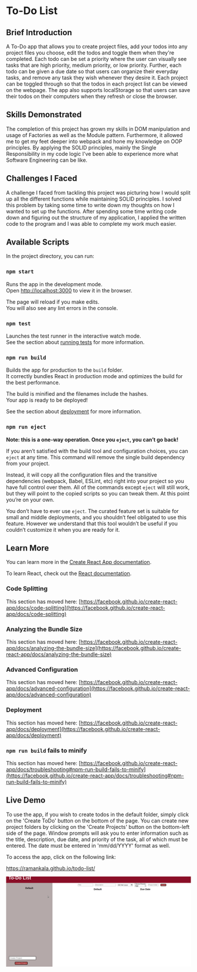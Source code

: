 <h1> To-Do List </h1>

<h2>Brief Introduction </h2>

A To-Do app that allows you to create project files, add your todos into any project files you choose, edit the todos and toggle them when they're completed.  Each todo can be set a priority where the user can visually see tasks that are high priority, medium priority, or low priority.  Further, each todo can be given a due date so that users can organize their everyday tasks, and remove any task they wish whenever they desire it.  Each project can be toggled through so that the todos in each project list can be viewed on the webpage.  The app also supports localStorage so that users can save their todos on their computers when they refresh or close the browser.

<h2>Skills Demonstrated</h2>

The completion of this project has grown my skills in DOM manipulation and usage of Factories as well as the Module pattern.  Furthermore, it allowed me to get my feet deeper into webpack and hone my knowledge on OOP principles.  By applying the SOLID principles, mainly the Single Responsibility in my code logic I've been able to experience more what Software Engineering can be like.

<h2>Challenges I Faced</h2>

A challenge I faced from tackling this project was picturing how I would split up all the different functions while maintaining SOLID principles.  I solved this problem by taking some time to write down my thoughts on how I wanted to set up the functions.  After spending some time writing code down and figuring out the structure of my application, I applied the written code to the program and I was able to complete my work much easier.

## Available Scripts

In the project directory, you can run:

### `npm start`

Runs the app in the development mode.\
Open [http://localhost:3000](http://localhost:3000) to view it in the browser.

The page will reload if you make edits.\
You will also see any lint errors in the console.

### `npm test`

Launches the test runner in the interactive watch mode.\
See the section about [running tests](https://facebook.github.io/create-react-app/docs/running-tests) for more information.

### `npm run build`

Builds the app for production to the `build` folder.\
It correctly bundles React in production mode and optimizes the build for the best performance.

The build is minified and the filenames include the hashes.\
Your app is ready to be deployed!

See the section about [deployment](https://facebook.github.io/create-react-app/docs/deployment) for more information.

### `npm run eject`

**Note: this is a one-way operation. Once you `eject`, you can’t go back!**

If you aren’t satisfied with the build tool and configuration choices, you can `eject` at any time. This command will remove the single build dependency from your project.

Instead, it will copy all the configuration files and the transitive dependencies (webpack, Babel, ESLint, etc) right into your project so you have full control over them. All of the commands except `eject` will still work, but they will point to the copied scripts so you can tweak them. At this point you’re on your own.

You don’t have to ever use `eject`. The curated feature set is suitable for small and middle deployments, and you shouldn’t feel obligated to use this feature. However we understand that this tool wouldn’t be useful if you couldn’t customize it when you are ready for it.

## Learn More

You can learn more in the [Create React App documentation](https://facebook.github.io/create-react-app/docs/getting-started).

To learn React, check out the [React documentation](https://reactjs.org/).

### Code Splitting

This section has moved here: [https://facebook.github.io/create-react-app/docs/code-splitting](https://facebook.github.io/create-react-app/docs/code-splitting)

### Analyzing the Bundle Size

This section has moved here: [https://facebook.github.io/create-react-app/docs/analyzing-the-bundle-size](https://facebook.github.io/create-react-app/docs/analyzing-the-bundle-size)

### Advanced Configuration

This section has moved here: [https://facebook.github.io/create-react-app/docs/advanced-configuration](https://facebook.github.io/create-react-app/docs/advanced-configuration)

### Deployment

This section has moved here: [https://facebook.github.io/create-react-app/docs/deployment](https://facebook.github.io/create-react-app/docs/deployment)

### `npm run build` fails to minify

This section has moved here: [https://facebook.github.io/create-react-app/docs/troubleshooting#npm-run-build-fails-to-minify](https://facebook.github.io/create-react-app/docs/troubleshooting#npm-run-build-fails-to-minify)

<h2>Live Demo</h2>

To use the app, if you wish to create todos in the default folder, simply click on the 'Create ToDo' button on the bottom of the page.  You can create new project folders by clicking on the 'Create Projects' button on the bottom-left side of the page.  Window prompts will ask you to enter information such as the title, description, due date, and priority of the task, all of which must be entered.  The date must be entered in 'mm/dd/YYYY' format as well.  

To access the app, click on the following link:

https://ramankala.github.io/todo-list/

![toDo-demo](img/toDoDemo.gif)